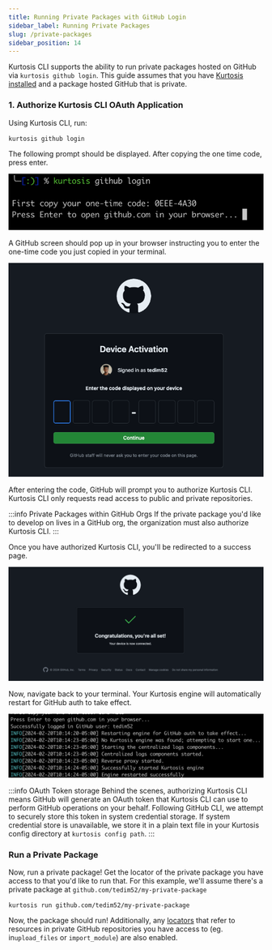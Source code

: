 ```yaml
---
title: Running Private Packages with GitHub Login
sidebar_label: Running Private Packages
slug: /private-packages
sidebar_position: 14
---
```


Kurtosis CLI supports the ability to run private packages hosted on GitHub via `kurtosis github login`. This guide assumes that you have [Kurtosis installed](../get-started/installing-the-cli.md) and a package hosted GitHub that is private.

### 1. Authorize Kurtosis CLI OAuth Application

Using Kurtosis CLI, run:
```bash
kurtosis github login
```

The following prompt should be displayed. After copying the one time code, press enter.

![github-one-time-code](../../static/img/guides/one-time-code.jpg)

A GitHub screen should pop up in your browser instructing you to enter the one-time code you just copied in your terminal. 

![github-enter-code](../../static/img/guides/github-enter-code.jpg)

After entering the code, GitHub will prompt you to authorize Kurtosis CLI. Kurtosis CLI only requests read access to public and private repositories. 

:::info Private Packages within GitHub Orgs
If the private package you'd like to develop on lives in a GitHub org, the organization must also authorize Kurtosis CLI.
:::


Once you have authorized Kurtosis CLI, you'll be redirected to a success page.

![github-success](../../static/img/guides/github-success.jpg)

Now, navigate back to your terminal. Your Kurtosis engine will automatically restart for GitHub auth to take effect.

![github-engine-restart](../../static/img/guides/github-engine-restart.jpg)


:::info OAuth Token storage
Behind the scenes, authorizing Kurtosis CLI means GitHub will generate an OAuth token that Kurtosis CLI can use to perform GitHub operations on your behalf. Following GitHub CLI, we attempt to securely store this token in system credential storage. If system credential store is unavailable, we store it in a plain text file in your Kurtosis config directory at `kurtosis config path`.
:::

### Run a Private Package

Now, run a private package! Get the locator of the private package you have access to that you'd like to run that. For this example, we'll assume there's a private package at `github.com/tedim52/my-private-package`
```
kurtosis run github.com/tedim52/my-private-package
```

Now, the package should run! Additionally, any [locators](../advanced-concepts/locators.md) that refer to resources in private GitHub repositories you have access to (eg. in`upload_files` or `import_module`) are also enabled. 